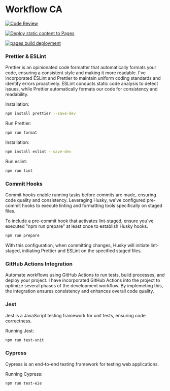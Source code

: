 # Workflow CA

[![Code Review](https://github.com/Sugal99/social-media-client/actions/workflows/gpt.yml/badge.svg)](https://github.com/Sugal99/social-media-client/actions/workflows/gpt.yml)


[![Deploy static content to Pages](https://github.com/Sugal99/social-media-client/actions/workflows/pages.yml/badge.svg)](https://github.com/Sugal99/social-media-client/actions/workflows/pages.yml)


[![pages build deployment](https://github.com/Sugal99/social-media-client/actions/workflows/pages-build-deployment/badge.svg)](https://github.com/Sugal99/social-media-client/actions/workflows/pages-build-deployment)





### Prettier & ESLint
Prettier is an opinionated code formatter that automatically formats your code, ensuring a consistent style and making it more readable. I've incorporated ESLint and Prettier to maintain uniform coding standards and identify errors proactively.
ESLint conducts static code analysis to detect issues, while Prettier automatically formats our code for consistency and readability.

Installation:
```bash
npm install prettier --save-dev
```
Run Prettier:
```bash
npm run format
```


Installation:
```bash
npm install eslint --save-dev
```
Run eslint:
```bash
npm run lint
```

### Commit Hooks
Commit hooks enable running tasks before commits are made, ensuring code quality and consistency. 
Leveraging Husky, we've configured pre-commit hooks to execute linting and formatting tools specifically on staged files.

To include a pre-commit hook that activates lint-staged, ensure you've executed "npm run prepare" at least once to establish Husky hooks.


```bash
npm run prepare
```
With this configuration, when committing changes, Husky will initiate lint-staged, initiating Prettier and ESLint on the specified staged files.


###  GitHub Actions Integration

Automate workflows using GitHub Actions to run tests, build processes, and deploy your project.
I have incorporated GitHub Actions into the project to optimize several phases  of the development workflow. By implemeting this, the integration ensures consistency and enhances overall code quality.

### Jest
Jest is a JavaScript testing framework for unit tests, ensuring code correctness.

Running Jest:
```bash
npm run test-unit
```

### Cypress
Cypress is an end-to-end testing framework for testing web applications.

Running Cypress:
```bash
npm run test-e2e
```


